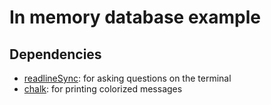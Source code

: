 # In memory database example

## Dependencies

* [readlineSync](https://www.npmjs.com/package/readline-sync): for asking questions on the terminal
* [chalk](https://github.com/chalk/chalk): for printing colorized messages